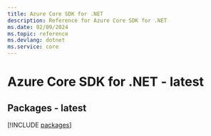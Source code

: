 ```yaml
---
title: Azure Core SDK for .NET
description: Reference for Azure Core SDK for .NET
ms.date: 02/09/2024
ms.topic: reference
ms.devlang: dotnet
ms.service: core
---
```

# Azure Core SDK for .NET - latest
## Packages - latest
[!INCLUDE [packages](core-index.md)]